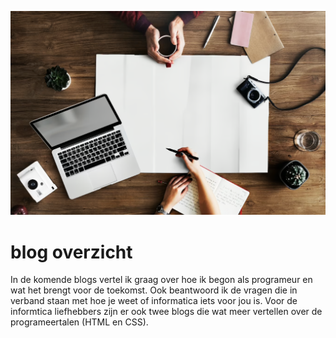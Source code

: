 ![Screenshot](afbeeldingen/header_blog_overzicht.png)
 # blog overzicht

 In de komende blogs vertel ik graag over hoe ik begon als programeur en wat het brengt voor de toekomst. Ook beantwoord ik de vragen die in verband staan met hoe je weet of informatica iets voor jou is. Voor de informtica liefhebbers zijn er ook twee blogs die wat meer vertellen over de programeertalen (HTML en CSS).